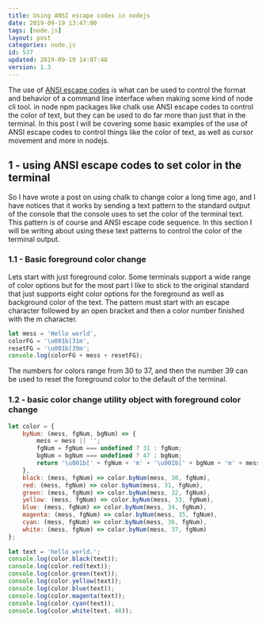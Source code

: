 ```yaml
---
title: Using ANSI escape codes in nodejs
date: 2019-09-19 13:47:00
tags: [node.js]
layout: post
categories: node.js
id: 537
updated: 2019-09-19 14:07:48
version: 1.3
---
```


The use of [ANSI escape codes](https://en.wikipedia.org/wiki/ANSI_escape_code) is what can be used to control the format and behavior of a command line interface when making some kind of node cli tool. in node npm packages like chalk use ANSI escape codes to control the color of text, but they can be used to do far more than just that in the terminal. In this post I will be covering some basic examples of the use of ANSI escape codes to control things like the color of text, as well as cursor movement and more in nodejs.

<!-- more -->

## 1 - using ANSI escape codes to set color in the terminal

So I have wrote a post on using chalk to change color a long time ago, and I have notices that it works by sending a text pattern to the standard output of the console that the console uses to set the color of the terminal text. This pattern is of course and ANSI escape code sequence. In this section I will be writing about using these text patterns to control the color of the terminal output.

### 1.1 - Basic foreground color change

Lets start with just foreground color. Some terminals support a wide range of color options but for the most part I like to stick to the original standard that just supports eight color options for the foreground as well as background color of the text. The pattern must start with an escape character followed by an open bracket and then a color number finished with the m character.

```js
let mess = 'Hello world',
colorFG = '\u001b[31m',
resetFG = '\u001b[39m';
console.log(colorFG + mess + resetFG);
```

The numbers for colors range from 30 to 37, and then the number 39 can be used to reset the foreground color to the default of the terminal.

### 1.2 - basic color change utility object with foreground color change

```js
let color = {
    byNum: (mess, fgNum, bgNum) => {
        mess = mess || '';
        fgNum = fgNum === undefined ? 31 : fgNum;
        bgNum = bgNum === undefined ? 47 : bgNum;
        return '\u001b[' + fgNum + 'm' + '\u001b[' + bgNum + 'm' + mess + '\u001b[39m\u001b[49m';
    },
    black: (mess, fgNum) => color.byNum(mess, 30, fgNum),
    red: (mess, fgNum) => color.byNum(mess, 31, fgNum),
    green: (mess, fgNum) => color.byNum(mess, 32, fgNum),
    yellow: (mess, fgNum) => color.byNum(mess, 33, fgNum),
    blue: (mess, fgNum) => color.byNum(mess, 34, fgNum),
    magenta: (mess, fgNum) => color.byNum(mess, 35, fgNum),
    cyan: (mess, fgNum) => color.byNum(mess, 36, fgNum),
    white: (mess, fgNum) => color.byNum(mess, 37, fgNum)
};
 
let text = 'hello world.';
console.log(color.black(text));
console.log(color.red(text));
console.log(color.green(text));
console.log(color.yellow(text));
console.log(color.blue(text));
console.log(color.magenta(text));
console.log(color.cyan(text));
console.log(color.white(text, 40));
```
